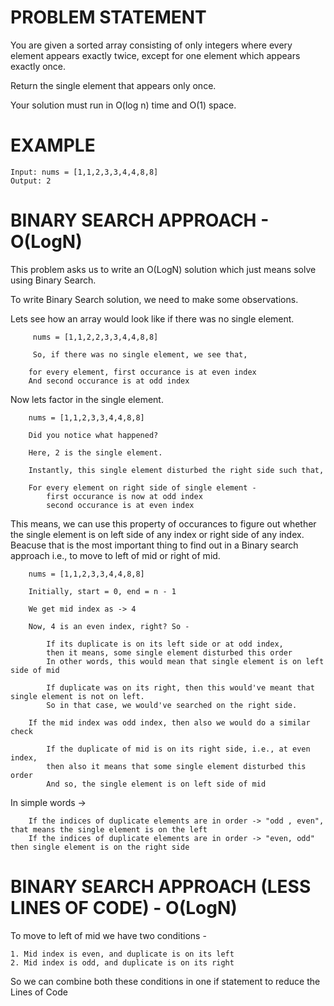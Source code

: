 # PROBLEM STATEMENT

You are given a sorted array consisting of only integers where every element appears exactly twice, except for one element which appears exactly once.

Return the single element that appears only once.

Your solution must run in O(log n) time and O(1) space.


# EXAMPLE

    Input: nums = [1,1,2,3,3,4,4,8,8]
    Output: 2

# BINARY SEARCH APPROACH - O(LogN)

This problem asks us to write an O(LogN) solution which just means solve using Binary Search.

To write Binary Search solution, we need to make some observations.

Lets see how an array would look like if there was no single element.

		 nums = [1,1,2,2,3,3,4,4,8,8]
		 
		 So, if there was no single element, we see that, 
		 
		for every element, first occurance is at even index
		And second occurance is at odd index
		
Now lets factor in the single element.
		
		nums = [1,1,2,3,3,4,4,8,8]
		
		Did you notice what happened?
		
		Here, 2 is the single element.
		
		Instantly, this single element disturbed the right side such that,
		
		For every element on right side of single element - 
			first occurance is now at odd index
			second occurance is at even index
			

This means, we can use this property of occurances to figure out whether the single element is on left side of any index or right side of any index. Beacuse that is the most important thing to find out in a Binary search approach i.e., to move to left of mid or right of mid.

		
		nums = [1,1,2,3,3,4,4,8,8]
			
		Initially, start = 0, end = n - 1
		
		We get mid index as -> 4
		
		Now, 4 is an even index, right? So - 
		
			If its duplicate is on its left side or at odd index,
			then it means, some single element disturbed this order
			In other words, this would mean that single element is on left side of mid
			
			If duplicate was on its right, then this would've meant that single element is not on left. 
			So in that case, we would've searched on the right side.
			
		If the mid index was odd index, then also we would do a similar check
		
			If the duplicate of mid is on its right side, i.e., at even index,
			then also it means that some single element disturbed this order
			And so, the single element is on left side of mid
			
			
In simple words -> 

		If the indices of duplicate elements are in order -> "odd , even", that means the single element is on the left
		If the indices of duplicate elements are in order -> "even, odd" then single element is on the right side


# BINARY SEARCH APPROACH (LESS LINES OF CODE) - O(LogN)

To move to left of mid we have two conditions -

	1. Mid index is even, and duplicate is on its left
	2. Mid index is odd, and duplicate is on its right

So we can combine both these conditions in one if statement to reduce the Lines of Code